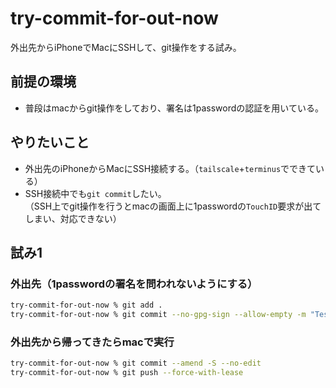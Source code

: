# try-commit-for-out-now

外出先からiPhoneでMacにSSHして、git操作をする試み。

## 前提の環境

- 普段はmacからgit操作をしており、署名は1passwordの認証を用いている。

## やりたいこと

- 外出先のiPhoneからMacにSSH接続する。（`tailscale`+`terminus`でできている）
- SSH接続中でも`git commit`したい。  
  （SSH上でgit操作を行うとmacの画面上に1passwordの`TouchID`要求が出てしまい、対応できない）

## 試み1

### 外出先（1passwordの署名を問われないようにする）

```bash
try-commit-for-out-now % git add .
try-commit-for-out-now % git commit --no-gpg-sign --allow-empty -m "Test WIP commit"
```

### 外出先から帰ってきたらmacで実行

```bash
try-commit-for-out-now % git commit --amend -S --no-edit
try-commit-for-out-now % git push --force-with-lease
```
